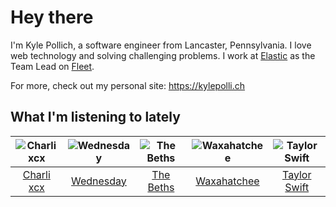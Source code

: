 # Hey there


I'm Kyle Pollich, a software engineer from Lancaster, Pennsylvania. I love web technology and solving challenging problems.
I work at [Elastic](https://www.elastic.co/) as the Team Lead on [Fleet](https://www.elastic.co/guide/en/fleet/current/fleet-overview.html).

For more, check out my personal site: https://kylepolli.ch

## What I'm listening to lately

<!-- begin artists -->
  |![Charli xcx](https://i.scdn.co/image/ab6761610000f178936885667ef44c306483c838)|![Wednesday](https://i.scdn.co/image/ab6761610000f178cbf22720296d758d8b373a85)|![The Beths](https://i.scdn.co/image/ab6761610000f178eb26b0d0de46b77e23675281)|![Waxahatchee](https://i.scdn.co/image/ab6761610000f178909fb4e2a0d9c0f880174263)|![Taylor Swift](https://i.scdn.co/image/ab6761610000f178e2e8e7ff002a4afda1c7147e)|
  |:---:|:---:|:---:|:---:|:---:|
  |[Charli xcx](https://open.spotify.com/artist/25uiPmTg16RbhZWAqwLBy5)|[Wednesday](https://open.spotify.com/artist/4j7DrazfBZLLD0OrVoAtEe)|[The Beths](https://open.spotify.com/artist/7DjwIxbe8kpw4pqnzAMoin)|[Waxahatchee](https://open.spotify.com/artist/5IWCU0V9evBlW4gIeGY4zF)|[Taylor Swift](https://open.spotify.com/artist/06HL4z0CvFAxyc27GXpf02)|
<!-- end artists -->
